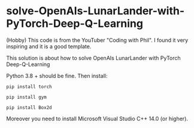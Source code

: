 # solve-OpenAIs-LunarLander-with-PyTorch-Deep-Q-Learning

(Hobby) This code is from the YouTuber "Coding with Phil". I found it very inspiring and it is a good template. 

This solution is about how to solve OpenAIs LunarLander with PyTorch Deep-Q-Learning

Python 3.8 + should be fine. Then install: 
```
pip install torch
```
```
pip install gym
```
```
pip install Box2d
```
Moreover you need to install Microsoft Visual Studio C++ 14.0 (or higher). 
